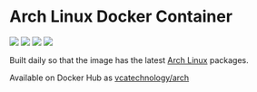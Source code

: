 # Arch Linux Docker Container

[![](https://images.microbadger.com/badges/image/vcatechnology/arch.svg)](http://microbadger.com/images/vcatechnology/arch "Image Layers") [![](https://images.microbadger.com/badges/version/vcatechnology/arch.svg)](http://microbadger.com/images/vcatechnology/arch "Image Version") [![](https://images.microbadger.com/badges/license/vcatechnology/arch.svg)](https://microbadger.com/images/vcatechnology/arch "Image License")  [![](https://images.microbadger.com/badges/commit/vcatechnology/arch.svg)](https://github.com/vcatechnology/docker-arch "Image Commit")

Built daily so that the image has the latest [Arch Linux](https://www.archlinux.org/) packages.

Available on Docker Hub as [vcatechnology/arch](https://hub.docker.com/r/vcatechnology/arch/)
